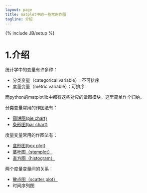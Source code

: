 ```yaml
---
layout: page
title: matplot中的一些常用作图
tagline: 介绍
---
```

{% include JB/setup %}

# 1.介绍

统计学中的变量有许多种：

- 分类变量（categorical variable）: 不可排序
- 度量变量（metric variable）：可排序

而python的matplotlib中都有这些对应的做图模块，这里简单作个归纳。


分类变量常用的作图法有：

- [圆饼图(pie chart)](http://matplotlib.org/1.2.1/examples/pylab_examples/pie_demo.html)
- [条形图(bar chart)](http://matplotlib.org/examples/api/barchart_demo.html)

度量变量常用的作图法有：

- [盒形图(box plot)](http://matplotlib.org/examples/pylab_examples/boxplot_demo.html)
- [茎叶图（stemplot）](http://matplotlib.org/examples/pylab_examples/stem_plot.html)
- [直方图（histogram）](http://matplotlib.org/1.2.1/examples/pylab_examples/histogram_demo.html)

两个度量变量间的关系：

- [散点图（scatter plot）](http://matplotlib.org/examples/pylab_examples/scatter_star_poly.html)
- 时间序列图

